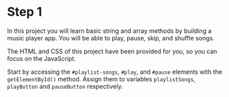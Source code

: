# Step 1
In this project you will learn basic string and array methods by building a music player app. You will be able to play, pause, skip, and shuffle songs.

The HTML and CSS of this project have been provided for you, so you can focus on the JavaScript.

Start by accessing the `#playlist-songs`, `#play`, and `#pause` elements with the `getElementById()` method. Assign them to variables `playlistSongs`, `playButton` and `pauseButton` respectively.